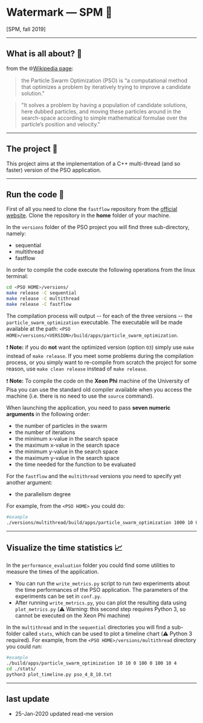 # Watermark ― SPM :helicopter:
[SPM, fall 2019]

----
## What is all about? :mega:
from the :globe_with_meridians:[Wikipedia page](https://en.wikipedia.org/wiki/Digital_watermarking):

> the Particle Swarm Optimization (PSO) is “a computational method that optimizes a problem by iteratively trying to improve a candidate solution."

> "It solves a problem by having a population of candidate solutions, here dubbed particles, and moving these particles around in the search-space according to simple mathematical formulae over the particle’s position and velocity."
---
## The project :pencil:
This project aims at the implementation of a C++ multi-thread (and so faster) version of the PSO application.

---
## Run the code :rocket:

First of all you need to clone the `fastflow` repository from the [official website](https://github.com/fastflow/fastflow). Clone the repository in the **home** folder of your machine. 

In the `versions` folder of the PSO project you will find three sub-directory, namely:
- sequential
- multithread
- fastflow

In order to compile the code execute the following operations from the linux terminal:
```bash
cd <PSO HOME>/versions/
make release -C sequential
make release -C multithread
make release -C fastflow
```

The compilation process will output -- for each of the three versions -- the `particle_swarm_optimization` executable. The executable will be made available at the path: `<PSO HOME>/versions/<VERSION>/build/apps/particle_swarm_optimization`. 

:exclamation: **Note:** if you do **not** want the optimized version (option `O3`) simply use `make` instead of `make release`. If you meet some problems during the compilation process, or you simply want to re-compile from scratch the project for some reason, use `make clean release` instead of `make release`.

:exclamation: **Note:** To compile the code on the **Xeon Phi** machine of the University of Pisa you can use the standard old compiler available when you access the machine (i.e. there is no need to use the `source` command).


When launching the application, you need to pass **seven numeric arguments** in the following order:
- the number of particles in the swarm
- the number of iterations
- the minimum x-value in the search space
- the maximum x-value in the search space
- the minimum y-value in the search space
- the maximum y-value in the search space
- the time needed for the function to be evaluated

For the `fastflow` and the `multithread` versions you need to specify yet another argument:
- the parallelism degree

For example, from the `<PSO HOME>` you could do:
```bash
#example
./versions/multithread/build/apps/particle_swarm_optimization 1000 10 0 100 0 100 10 4
```

----
## Visualize the time statistics :chart_with_upwards_trend:
In the `performance_evaluation` folder you could find some utilities to measure the times of the application.
- You can run the `write_metrics.py` script to run *two* experiments about the time performances of the PSO application. The parameters of the experiments can be set in `conf.py`.
- After running `write_metrics.py`, you can plot the resulting data using `plot_metrics.py` (:warning: Warning: this second step requires Python 3, so cannot be executed on the Xeon Phi machine)

In the `multithread` and in the `sequential` directories you will find a sub-folder called `stats`, which can be used to plot a timeline chart (:warning: Python 3 required).
For example, from the `<PSO HOME>/versions/multithread` directory you could run:
```bash
#example
./build/apps/particle_swarm_optimization 10 10 0 100 0 100 10 4
cd ./stats/
python3 plot_timeline.py pso_4_8_10.txt 

```

----
## last update
* 25-Jan-2020 updated read-me version
